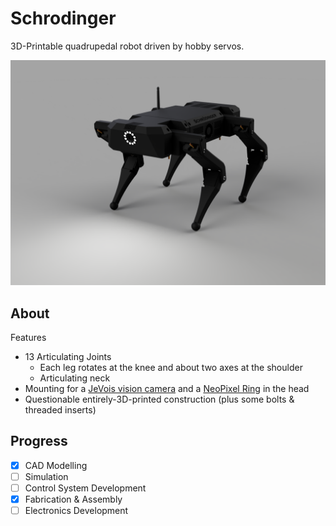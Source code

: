 # Schrodinger
3D-Printable quadrupedal robot driven by hobby servos.

![image](https://github.com/Robert-Mones/Schrodinger/blob/main/images/renders/isometric-standing-v91.png)

## About
Features
- 13 Articulating Joints
    - Each leg rotates at the knee and about two axes at the shoulder
    - Articulating neck
- Mounting for a [JeVois vision camera](http://www.jevois.org/) and a [NeoPixel Ring](https://www.adafruit.com/product/1643) in the head
- Questionable entirely-3D-printed construction (plus some bolts & threaded inserts) 

## Progress
- [x] CAD Modelling
- [ ] Simulation
- [ ] Control System Development
- [x] Fabrication & Assembly
- [ ] Electronics Development
